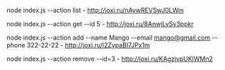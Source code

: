 
node index.js --action list - http://joxi.ru/nAywREVSwJ0LWm

node index.js --action get --id 5 - http://joxi.ru/8AnwjLvSy3ppkr

node index.js --action add --name Mango --email mango@gmail.com --phone 322-22-22 - http://joxi.ru/l2ZypaBI7JPx1m

node index.js --action remove --id=3 - http://joxi.ru/KAgzjvpUKlWMn2
